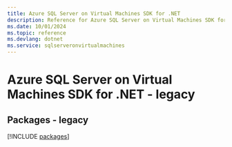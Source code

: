 ```yaml
---
title: Azure SQL Server on Virtual Machines SDK for .NET
description: Reference for Azure SQL Server on Virtual Machines SDK for .NET
ms.date: 10/01/2024
ms.topic: reference
ms.devlang: dotnet
ms.service: sqlserveronvirtualmachines
---
```

# Azure SQL Server on Virtual Machines SDK for .NET - legacy
## Packages - legacy
[!INCLUDE [packages](sql-server-on-virtual-machines-index.md)]